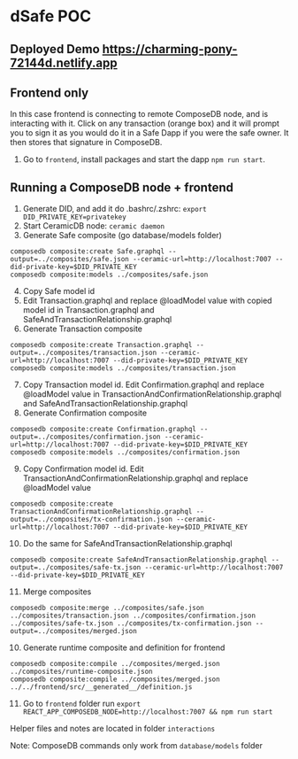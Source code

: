# dSafe POC 
## Deployed Demo https://charming-pony-72144d.netlify.app

## Frontend only

In this case frontend is connecting to remote ComposeDB node, and is interacting with it.
Click on any transaction (orange box) and it will prompt you to sign it as you would do it in a Safe Dapp if you were the safe owner. It then stores that signature in ComposeDB.

1. Go to `frontend`, install packages and start the dapp `npm run start`. 

## Running a ComposeDB node + frontend

1. Generate DID, and add it do .bashrc/.zshrc: `export DID_PRIVATE_KEY=privatekey`
2. Start CeramicDB node: `ceramic daemon`
3. Generate Safe composite (go database/models folder)

```
composedb composite:create Safe.graphql --output=../composites/safe.json --ceramic-url=http://localhost:7007 --did-private-key=$DID_PRIVATE_KEY
composedb composite:models ../composites/safe.json
```
4. Copy Safe model id 
5. Edit Transaction.graphql and replace @loadModel value with copied model id in Transaction.graphql and SafeAndTransactionRelationship.graphql
6. Generate Transaction composite
```
composedb composite:create Transaction.graphql --output=../composites/transaction.json --ceramic-url=http://localhost:7007 --did-private-key=$DID_PRIVATE_KEY
composedb composite:models ../composites/transaction.json
```
7. Copy Transaction model id. Edit Confirmation.graphql and replace @loadModel value in TransactionAndConfirmationRelationship.graphql and SafeAndTransactionRelationship.graphql
8. Generate Confirmation composite
```
composedb composite:create Confirmation.graphql --output=../composites/confirmation.json --ceramic-url=http://localhost:7007 --did-private-key=$DID_PRIVATE_KEY
composedb composite:models ../composites/confirmation.json
```
9. Copy Confirmation model id. Edit TransactionAndConfirmationRelationship.graphql and replace @loadModel value
```
composedb composite:create TransactionAndConfirmationRelationship.graphql --output=../composites/tx-confirmation.json --ceramic-url=http://localhost:7007 --did-private-key=$DID_PRIVATE_KEY
```
10. Do the same for SafeAndTransactionRelationship.graphql
```
composedb composite:create SafeAndTransactionRelationship.graphql --output=../composites/safe-tx.json --ceramic-url=http://localhost:7007 --did-private-key=$DID_PRIVATE_KEY
```
11. Merge composites
```
composedb composite:merge ../composites/safe.json ../composites/transaction.json ../composites/confirmation.json ../composites/safe-tx.json ../composites/tx-confirmation.json --output=../composites/merged.json
```

10. Generate runtime composite and definition for frontend
```
composedb composite:compile ../composites/merged.json ../composites/runtime-composite.json
composedb composite:compile ../composites/merged.json ../../frontend/src/__generated__/definition.js
```

11. Go to `frontend` folder run `export REACT_APP_COMPOSEDB_NODE=http://localhost:7007 && npm run start`


Helper files and notes are located in folder `interactions`

Note: ComposeDB commands only work from `database/models` folder
